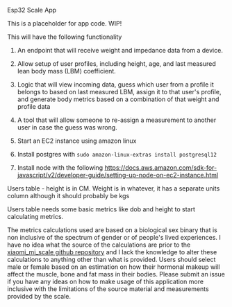 Esp32 Scale App

This is a placeholder for app code. WIP!

This will have the following functionality

1. An endpoint that will receive weight and impedance data from a device.
1. Allow setup of user profiles, including height, age, and last measured lean body mass (LBM) coefficient.
1. Logic that will view incoming data, guess which user from a profile it belongs to based on last measured LBM, assign it to that user's profile, and generate body metrics based on a combination of that weight and profile data
1. A tool that will allow someone to re-assign a measurement to another user in case the guess was wrong.

1. Start an EC2 instance using amazon linux
1. Install postgres with `sudo amazon-linux-extras install postgresql12`
1. Install node with the following https://docs.aws.amazon.com/sdk-for-javascript/v2/developer-guide/setting-up-node-on-ec2-instance.html

Users table - height is in CM. Weight is in whatever, it has a separate units column although it should probably be kgs

Users table needs some basic metrics like dob and height to start calculating metrics. 

The metrics calculations used are based on a biological sex binary that is non inclusive of the spectrum of gender or of people's lived experiences. I have no idea what the source of the calculations are prior to the [xiaomi_mi_scale github repository](https://github.com/lolouk44/xiaomi_mi_scale) and I lack the knowledge to alter these calculations to anything other than what is provided. Users should select male or female based on an estimation on how their hormonal makeup will affect the muscle, bone and fat mass in their bodies. Please submit an issue if you have any ideas on how to make usage of this application more inclusive with the limitations of the source material and measurements provided by the scale.